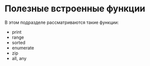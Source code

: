 # Полезные встроенные функции

В этом подразделе рассматриваются такие функции:

* print
* range
* sorted
* enumerate
* zip
* all, any

